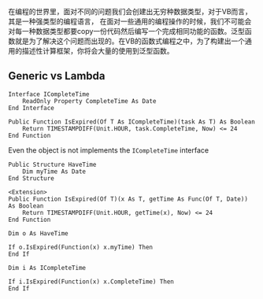 在编程的世界里，面对不同的问题我们会创建出无穷种数据类型，对于VB而言，其是一种强类型的编程语言，
在面对一些通用的编程操作的时候，我们不可能会对每一种数据类型都要copy一份代码然后编写一个完成相同功能的函数。泛型函数就是为了解决这个问题而出现的。在VB的函数式编程之中，为了构建出一个通用的描述性计算框架，你将会大量的使用到泛型函数。

## Generic vs Lambda

```vbnet
Interface ICompleteTime
    ReadOnly Property CompleteTime As Date
End Interface

Public Function IsExpired(Of T As ICompleteTime)(task As T) As Boolean
    Return TIMESTAMPDIFF(Unit.HOUR, task.CompleteTime, Now) <= 24
End Function

```

Even the object is not implements the ``ICompleteTime`` interface

```vbnet
Public Structure HaveTime
    Dim myTime As Date
End Structure

<Extension>
Public Function IsExpired(Of T)(x As T, getTime As Func(Of T, Date)) As Boolean
    Return TIMESTAMPDIFF(Unit.HOUR, getTime(x), Now) <= 24
End Function

Dim o As HaveTime

If o.IsExpired(Function(x) x.myTime) Then
End If

Dim i As ICompleteTime

If i.IsExpired(Function(x) x.CompleteTime) Then
End If
```